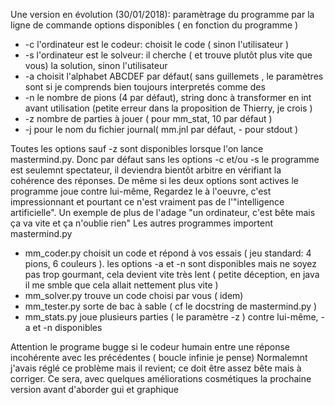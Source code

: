 Une version en évolution (30/01/2018): paramètrage du programme par la ligne de commande
 options disponibles ( en fonction du programme )
 *  -c l'ordinateur est le codeur: choisit le code ( sinon l'utilisateur )
 *  -s l'ordinateur est le solveur: il cherche ( et trouve plutôt plus vite que vous)  la solution, sinon l'utilisateur
 *  -a choisit l'alphabet ABCDEF par défaut( sans guillemets , le paramètres sont si je comprends bien toujours interpretés comme des 
 *  -n le nombre de pions (4 par défaut), string donc à transformer en int avant utilisation (petite erreur dans la proposition de Thierry, je crois )
 *  -z nombre de parties à jouer ( pour mm_stat, 10 par défaut )
 *  -j pour le nom du fichier journal( mm.jnl par défaut, - pour stdout )

Toutes les options sauf -z sont disponibles lorsque l'on lance mastermind.py. Donc par défaut sans les options -c et/ou -s le programme est seulemnt spectateur, il deviendra bientôt arbitre en vérifiant la cohérence des réponses. De même si les deux options sont actives le programme joue contre lui-même, Regardez le à l'oeuvre, c'est impressionnant et pourtant ce n'est vraiment pas de l'"intelligence artificielle". Un exemple de plus de l'adage "un ordinateur, c'est bête mais ça va vite et ça n'oublie rien"
Les autres programmes importent mastermind.py
* mm_coder.py choisit un code et répond à vos essais ( jeu standard: 4 pions, 6 couleurs ). les options -a et -n sont disponibles mais ne soyez pas trop gourmant, cela devient vite très lent ( petite déception, en java il me smble que cela allait nettement plus vite )
* mm_solver.py trouve un code choisi par vous ( idem)
* mm_tester.py sorte de bac à sable ( cf le docstring de mastermind.py )
* mm_stats.py joue plusieurs parties ( le paramètre -z ) contre lui-même, -a et -n disponibles

Attention le programe bugge si le codeur humain entre une réponse incohérente avec les précédentes ( boucle infinie je pense) Normalemnt j'avais réglé ce problème mais il revient; ce doit être assez bête mais à corriger. Ce sera, avec quelques améliorations cosmétiques la prochaine version avant d'aborder gui et graphique
